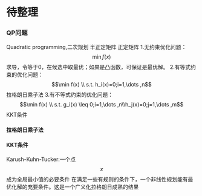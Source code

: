 # 待整理

### QP问题

Quadratic programming,二次规划
半正定矩阵
正定矩阵
1.无约束优化问题：$$\min f(x)$$
求导，令等于0，在候选中取最优；如果是凸函数，可保证是最优解。
2.有等式约束的优化问题：
$$\min f(x)  \\
s.t. h_i(x)=0;i=1,\dots ,n$$
拉格朗日乘子法
3.有不等式约束的优化问题：
$$\min f(x)  \\
s.t. g_i(x) \leq 0;i=1,\dots ,n\\h_j(x)=0;j=1,\dots ,m$$
KKT条件

#### 拉格朗日乘子法


#### KKT条件

Karush-Kuhn-Tucker:一个点$$x$$成为全局最小值的必要条件
在满足一些有规则的条件下，一个非线性规划能有最优化解的充要条件。这是一个广义化拉格朗日成熟的结果

